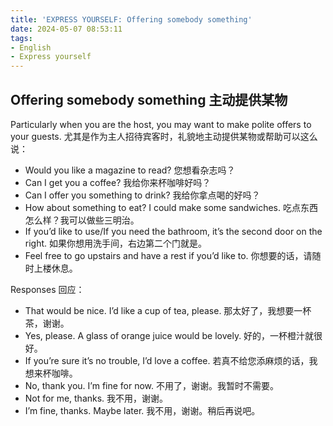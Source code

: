 ```yaml
---
title: 'EXPRESS YOURSELF: Offering somebody something'
date: 2024-05-07 08:53:11
tags:
- English
- Express yourself
---
```


## Offering somebody something 主动提供某物
Particularly when you are the host, you may want to make polite offers to your guests. 尤其是作为主人招待宾客时，礼貌地主动提供某物或帮助可以这么说：
- Would you like a magazine to read? 
您想看杂志吗？
- Can I get you a coffee? 
我给你来杯咖啡好吗？
- Can I offer you something to drink? 
我给你拿点喝的好吗？
- How about something to eat? I could make some sandwiches. 
吃点东西怎么样？我可以做些三明治。
- If you’d like to use/If you need the bathroom, it’s the second door on the right. 
如果你想用洗手间，右边第二个门就是。
- Feel free to go upstairs and have a rest if you’d like to. 
你想要的话，请随时上楼休息。

Responses 回应：
- That would be nice. I’d like a cup of tea, please. 
那太好了，我想要一杯茶，谢谢。
- Yes, please. A glass of orange juice would be lovely. 
好的，一杯橙汁就很好。
- If you’re sure it’s no trouble, I’d love a coffee. 
若真不给您添麻烦的话，我想来杯咖啡。
- No, thank you. I’m fine for now. 
不用了，谢谢。我暂时不需要。
- Not for me, thanks. 
我不用，谢谢。
- I’m fine, thanks. Maybe later. 
我不用，谢谢。稍后再说吧。